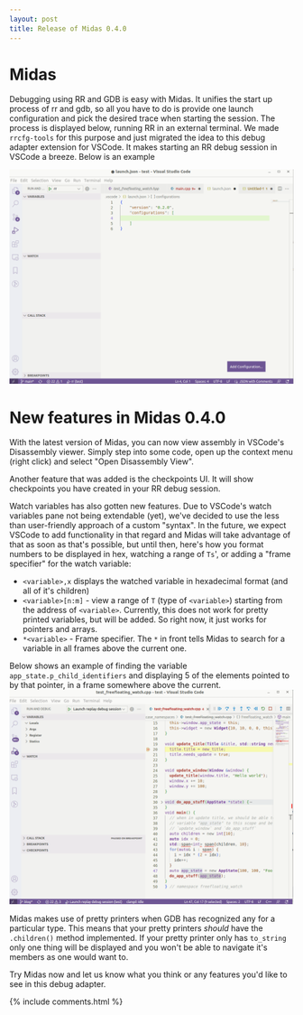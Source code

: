 ```yaml
---
layout: post
title: Release of Midas 0.4.0
---
```


# Midas

Debugging using RR and GDB is easy with Midas. It unifies the start up process of rr and gdb, so all you have to do is provide one launch configuration
and pick the desired trace when starting the session. The process is displayed below, running RR in an external terminal. We made `rrcfg-tools` for this purpose
and just migrated the idea to this debug adapter extension for VSCode. It makes starting an RR debug session in VSCode a breeze. Below is an example

![RR Session startup simplicity](https://github.com/farre/midas/blob/blog/assets/rr-simplicity.gif)

# New features in Midas 0.4.0

With the latest version of Midas, you can now view assembly in VSCode's Disassembly viewer. Simply step into some code, open up the context menu (right click)
and select "Open Disassembly View".

Another feature that was added is the checkpoints UI. It will show checkpoints you have created in your RR debug session.

Watch variables has also gotten new features. Due to VSCode's watch variables pane not being extendable (yet), we've decided to use the less than user-friendly
approach of a custom "syntax". In the future, we expect VSCode to add functionality in that regard and Midas will take advantage of that as soon as that's possible, but until then,
here's how you format numbers to be displayed in hex, watching a range of `Ts`', or adding a "frame specifier" for the watch variable:

- `<variable>,x` displays the watched variable in hexadecimal format (and all of it's children)
- `<variable>[n:m]` - view a range of `T` (type of `<variable>`) starting from the address of `<variable>`. Currently, this does not work for pretty printed variables, but will be added. So right now, it just works for pointers and arrays.
- `*<variable>` - Frame specifier. The `*` in front tells Midas to search for a variable in all frames above the current one.

Below shows an example of finding the variable `app_state.p_child_identifiers` and displaying 5 of the elements pointed to by that pointer, in a frame somewhere above the current.
![Frame wildcard specifier](https://github.com/farre/midas/blob/blog/assets/frame_specifier.gif)

Midas makes use of pretty printers when GDB has recognized any for a particular type. This means that your pretty printers *should* have the `.children()`
method implemented. If your pretty printer only has `to_string` only one thing will be displayed and you won't be able to navigate it's members as one would want to.

Try Midas now and let us know what you think or any features you'd like to see in this debug adapter.

{% include comments.html %}
